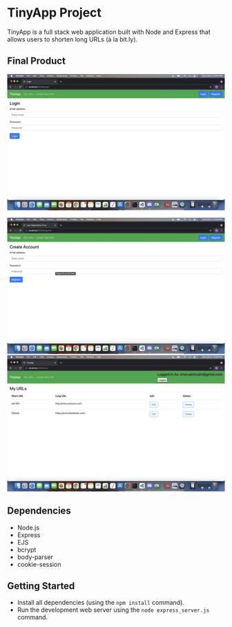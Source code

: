 # TinyApp Project

TinyApp is a full stack web application built with Node and Express that allows users to shorten long URLs (à la bit.ly).

## Final Product

!["Screenshot of login page"](https://github.com/charuzain/tinyapp/blob/master/docs/login-page.png?raw=true)

!["Screenshot of register page"](https://github.com/charuzain/tinyapp/blob/master/docs/register-page.png?raw=true)
!["Screenshot of URLs page"](https://github.com/charuzain/tinyapp/blob/master/docs/urls-page.png?raw=true)

## Dependencies

- Node.js
- Express
- EJS
- bcrypt
- body-parser
- cookie-session

## Getting Started

- Install all dependencies (using the `npm install` command).
- Run the development web server using the `node express_server.js` command.